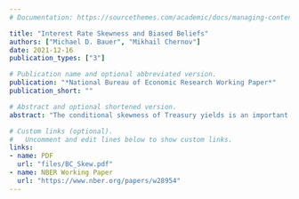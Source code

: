 ```yaml
---
# Documentation: https://sourcethemes.com/academic/docs/managing-content/

title: "Interest Rate Skewness and Biased Beliefs"
authors: ["Michael D. Bauer", "Mikhail Chernov"]
date: 2021-12-16
publication_types: ["3"]

# Publication name and optional abbreviated version.
publication: "*National Bureau of Economic Research Working Paper*"
publication_short: ""

# Abstract and optional shortened version.
abstract: "The conditional skewness of Treasury yields is an important indicator of the risks to the macroeconomic outlook. Positive skewness signals upside risk to interest rates during periods of accommodative monetary policy and an upward-sloping yield curve, and vice versa. Skewness has substantial predictive power for future bond excess returns, high-frequency interest rate changes around FOMC announcements, and survey forecast errors for interest rates. The estimated expectational errors, or biases in beliefs, are quantitatively important for statistical bond risk premia. These findings are consistent with a heterogeneous-beliefs model where one of the agents is wrong about consumption growth."

# Custom links (optional).
#   Uncomment and edit lines below to show custom links.
links:
- name: PDF
  url: "files/BC_Skew.pdf"
- name: NBER Working Paper
  url: "https://www.nber.org/papers/w28954"
---
```

